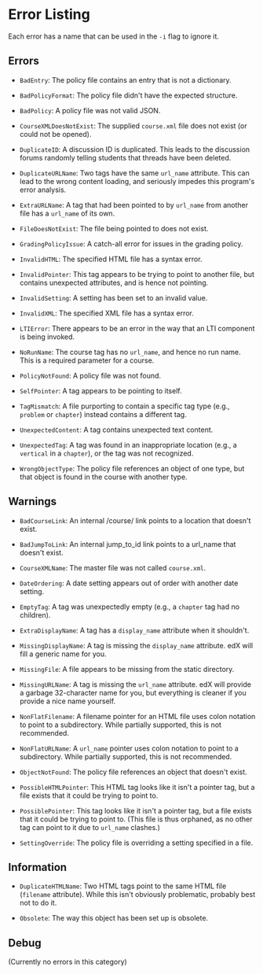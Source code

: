 # Error Listing

Each error has a name that can be used in the `-i` flag to ignore it.

## Errors

- `BadEntry`: The policy file contains an entry that is not a dictionary.

- `BadPolicyFormat`: The policy file didn't have the expected structure.

- `BadPolicy`: A policy file was not valid JSON.

- `CourseXMLDoesNotExist`: The supplied `course.xml` file does not exist (or could not be opened).

- `DuplicateID`: A discussion ID is duplicated. This leads to the discussion forums randomly telling students that threads have been deleted.

- `DuplicateURLName`: Two tags have the same `url_name` attribute. This can lead to the wrong content loading, and seriously impedes this program's error analysis.

- `ExtraURLName`: A tag that had been pointed to by `url_name` from another file has a `url_name` of its own.

- `FileDoesNotExist`: The file being pointed to does not exist.

- `GradingPolicyIssue`: A catch-all error for issues in the grading policy.

- `InvalidHTML`: The specified HTML file has a syntax error.

- `InvalidPointer`: This tag appears to be trying to point to another file, but contains unexpected attributes, and is hence not pointing.

- `InvalidSetting`: A setting has been set to an invalid value.

- `InvalidXML`: The specified XML file has a syntax error.

- `LTIError`: There appears to be an error in the way that an LTI component is being invoked.

- `NoRunName`: The course tag has no `url_name`, and hence no run name. This is a required parameter for a course.

- `PolicyNotFound`: A policy file was not found.

- `SelfPointer`: A tag appears to be pointing to itself.

- `TagMismatch`: A file purporting to contain a specific tag type (e.g., `problem` or `chapter`) instead contains a different tag.

- `UnexpectedContent`: A tag contains unexpected text content.

- `UnexpectedTag`: A tag was found in an inappropriate location (e.g., a `vertical` in a `chapter`), or the tag was not recognized.

- `WrongObjectType`: The policy file references an object of one type, but that object is found in the course with another type.


## Warnings

- `BadCourseLink`: An internal /course/ link points to a location that doesn't exist.

- `BadJumpToLink`: An internal jump_to_id link points to a url_name that doesn't exist.

- `CourseXMLName`: The master file was not called `course.xml`.

- `DateOrdering`: A date setting appears out of order with another date setting.

- `EmptyTag`: A tag was unexpectedly empty (e.g., a `chapter` tag had no children).

- `ExtraDisplayName`: A tag has a `display_name` attribute when it shouldn't.

- `MissingDisplayName`: A tag is missing the `display_name` attribute. edX will fill a generic name for you.

- `MissingFile`: A file appears to be missing from the static directory.

- `MissingURLName`: A tag is missing the `url_name` attribute. edX will provide a garbage 32-character name for you, but everything is cleaner if you provide a nice name yourself.

- `NonFlatFilename`: A filename pointer for an HTML file uses colon notation to point to a subdirectory. While partially supported, this is not recommended.

- `NonFlatURLName`: A `url_name` pointer uses colon notation to point to a subdirectory. While partially supported, this is not recommended.

- `ObjectNotFound`: The policy file references an object that doesn't exist.

- `PossibleHTMLPointer`: This HTML tag looks like it isn't a pointer tag, but a file exists that it could be trying to point to.

- `PossiblePointer`: This tag looks like it isn't a pointer tag, but a file exists that it could be trying to point to. (This file is thus orphaned, as no other tag can point to it due to `url_name` clashes.)

- `SettingOverride`: The policy file is overriding a setting specified in a file.


## Information

- `DuplicateHTMLName`: Two HTML tags point to the same HTML file (`filename` attribute). While this isn't obviously problematic, probably best not to do it.

- `Obsolete`: The way this object has been set up is obsolete.


## Debug

(Currently no errors in this category)

